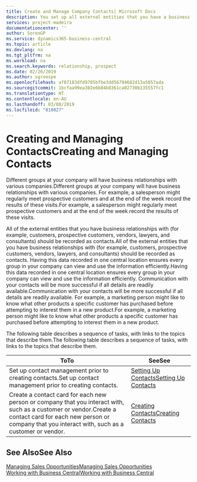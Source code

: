 ```yaml
---
title: Create and Manage Company Contacts| Microsoft Docs
description: You set up all external entities that you have a business relationship with (such as prospects, customers, vendors, and consultants) as contacts.
services: project-madeira
documentationcenter: ''
author: SorenGP
ms.service: dynamics365-business-central
ms.topic: article
ms.devlang: na
ms.tgt_pltfrm: na
ms.workload: na
ms.search.keywords: relationship, prospect
ms.date: 02/26/2019
ms.author: sgroespe
ms.openlocfilehash: af87183dfd9785bfbe3dd56794682d13a5057ada
ms.sourcegitcommit: 1bcfaa99ea302e6b84b8361ca02730b135557fc1
ms.translationtype: HT
ms.contentlocale: en-AU
ms.lasthandoff: 03/08/2019
ms.locfileid: "810827"
---
```

# <a name="creating-and-managing-contacts"></a><span data-ttu-id="b595a-103">Creating and Managing Contacts</span><span class="sxs-lookup"><span data-stu-id="b595a-103">Creating and Managing Contacts</span></span>
<span data-ttu-id="b595a-104">Different groups at your company will have business relationships with various companies.</span><span class="sxs-lookup"><span data-stu-id="b595a-104">Different groups at your company will have business relationships with various companies.</span></span> <span data-ttu-id="b595a-105">For example, a salesperson might regularly meet prospective customers and at the end of the week record the results of these visits.</span><span class="sxs-lookup"><span data-stu-id="b595a-105">For example, a salesperson might regularly meet prospective customers and at the end of the week record the results of these visits.</span></span>

<span data-ttu-id="b595a-106">All of the external entities that you have business relationships with (for example, customers, prospective customers, vendors, lawyers, and consultants) should be recorded as contacts.</span><span class="sxs-lookup"><span data-stu-id="b595a-106">All of the external entities that you have business relationships with (for example, customers, prospective customers, vendors, lawyers, and consultants) should be recorded as contacts.</span></span> <span data-ttu-id="b595a-107">Having this data recorded in one central location ensures every group in your company can view and use the information efficiently.</span><span class="sxs-lookup"><span data-stu-id="b595a-107">Having this data recorded in one central location ensures every group in your company can view and use the information efficiently.</span></span> <span data-ttu-id="b595a-108">Communication with your contacts will be more successful if all details are readily available.</span><span class="sxs-lookup"><span data-stu-id="b595a-108">Communication with your contacts will be more successful if all details are readily available.</span></span> <span data-ttu-id="b595a-109">For example, a marketing person might like to know what other products a specific customer has purchased before attempting to interest them in a new product.</span><span class="sxs-lookup"><span data-stu-id="b595a-109">For example, a marketing person might like to know what other products a specific customer has purchased before attempting to interest them in a new product.</span></span>

<span data-ttu-id="b595a-110">The following table describes a sequence of tasks, with links to the topics that describe them.</span><span class="sxs-lookup"><span data-stu-id="b595a-110">The following table describes a sequence of tasks, with links to the topics that describe them.</span></span>

| <span data-ttu-id="b595a-111">To</span><span class="sxs-lookup"><span data-stu-id="b595a-111">To</span></span> | <span data-ttu-id="b595a-112">See</span><span class="sxs-lookup"><span data-stu-id="b595a-112">See</span></span> |
| --- | --- |
| <span data-ttu-id="b595a-113">Set up contact management prior to creating contacts.</span><span class="sxs-lookup"><span data-stu-id="b595a-113">Set up contact management prior to creating contacts.</span></span> |[<span data-ttu-id="b595a-114">Setting Up Contacts</span><span class="sxs-lookup"><span data-stu-id="b595a-114">Setting Up Contacts</span></span>](marketing-setup-contacts.md) |
| <span data-ttu-id="b595a-115">Create a contact card for each new person or company that you interact with, such as a customer or vendor.</span><span class="sxs-lookup"><span data-stu-id="b595a-115">Create a contact card for each new person or company that you interact with, such as a customer or vendor.</span></span> |[<span data-ttu-id="b595a-116">Creating Contacts</span><span class="sxs-lookup"><span data-stu-id="b595a-116">Creating Contacts</span></span>](marketing-create-contact-companies.md) |

## <a name="see-also"></a><span data-ttu-id="b595a-117">See Also</span><span class="sxs-lookup"><span data-stu-id="b595a-117">See Also</span></span>
[<span data-ttu-id="b595a-118">Managing Sales Opportunities</span><span class="sxs-lookup"><span data-stu-id="b595a-118">Managing Sales Opportunities</span></span>](marketing-manage-sales-opportunities.md)  
[<span data-ttu-id="b595a-119">Working with Business Central</span><span class="sxs-lookup"><span data-stu-id="b595a-119">Working with Business Central</span></span>](ui-work-product.md)  

